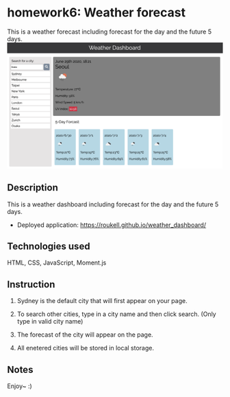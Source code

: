 # homework6: Weather forecast
This is a weather forecast including forecast for the day and the future 5 days.
![img](./Assets/screencap1.png)

## Description
This is a weather dashboard including forecast for the day and the future 5 days.

* Deployed application: https://roukell.github.io/weather_dashboard/

## Technologies used
HTML, CSS, JavaScript, Moment.js

## Instruction
1. Sydney is the default city that will first appear on your page.

2. To search other cities, type in a city name and then click search.
   (Only type in valid city name)

3. The forecast of the city will appear on the page.

4. All enetered cities will be stored in local storage.


## Notes
Enjoy~ :)
